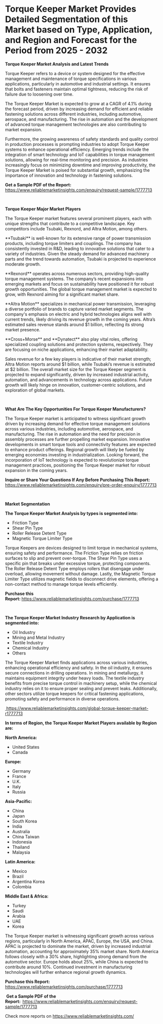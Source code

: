 <p><h1>Torque Keeper Market Provides Detailed Segmentation of this Market based on Type, Application, and Region and Forecast for the Period from 2025 - 2032</h1></p><p><strong>Torque Keeper Market Analysis and Latest Trends</strong></p>
<p><p>Torque Keeper refers to a device or system designed for the effective management and maintenance of torque specifications in various applications, particularly in automotive and industrial settings. It ensures that bolts and fasteners maintain optimal tightness, reducing the risk of failure due to loosening over time. </p><p>The Torque Keeper Market is expected to grow at a CAGR of 4.1% during the forecast period, driven by increasing demand for efficient and reliable fastening solutions across different industries, including automotive, aerospace, and manufacturing. The rise in automation and the development of advanced torque management technologies are also contributing to market expansion. </p><p>Furthermore, the growing awareness of safety standards and quality control in production processes is prompting industries to adopt Torque Keeper systems to enhance operational efficiency. Emerging trends include the integration of smart technology and IoT capabilities in torque management solutions, allowing for real-time monitoring and precision. As industries increasingly focus on minimizing downtime and improving productivity, the Torque Keeper Market is poised for substantial growth, emphasizing the importance of innovation and technology in fastening solutions.</p></p>
<p><strong>Get a Sample PDF of the Report:&nbsp;</strong> <a href="https://www.reliablemarketinsights.com/enquiry/request-sample/1777713?utm_campaign=2442&utm_medium=2&utm_source=Github&utm_content=ia&utm_term=28022025&utm_id=torque-keeper">https://www.reliablemarketinsights.com/enquiry/request-sample/1777713</a></p>
<p>&nbsp;</p>
<p><strong>Torque Keeper Major Market Players</strong></p>
<p><p>The Torque Keeper market features several prominent players, each with unique strengths that contribute to a competitive landscape. Key competitors include Tsubaki, Rexnord, and Altra Motion, among others. </p><p>**Tsubaki** is well-known for its extensive range of power transmission products, including torque limiters and couplings. The company has consistently invested in R&D, leading to innovative solutions that cater to a variety of industries. Given the steady demand for advanced machinery parts and the trend towards automation, Tsubaki is projected to experience moderate growth.</p><p>**Rexnord** operates across numerous sectors, providing high-quality torque management systems. The company’s recent expansions into emerging markets and focus on sustainability have positioned it for robust growth opportunities. The global torque management market is expected to grow, with Rexnord aiming for a significant market share.</p><p>**Altra Motion** specializes in mechanical power transmission, leveraging a diverse portfolio of brands to capture varied market segments. The company's emphasis on electric and hybrid technologies aligns well with current trends, likely driving its revenue growth in the coming years. Altra’s estimated sales revenue stands around $1 billion, reflecting its strong market presence.</p><p>**Cross+Morse** and **Dynatect** also play vital roles, offering specialized coupling solutions and protection systems, respectively. They are focusing on niche applications, enhancing their market adaptability.</p><p>Sales revenue for a few key players is indicative of their market strength; Altra Motion reports around $1 billion, while Tsubaki’s revenue is estimated at $2 billion. The overall market size for the Torque Keeper segment is projected to expand significantly, driven by increased industrial activity, automation, and advancements in technology across applications. Future growth will likely hinge on innovation, customer-centric solutions, and exploration of global markets.</p></p>
<p>&nbsp;</p>
<p><strong>What Are The Key Opportunities For Torque Keeper Manufacturers?</strong></p>
<p><p>The Torque Keeper market is anticipated to witness significant growth driven by increasing demand for effective torque management solutions across various industries, including automotive, aerospace, and manufacturing. The rise in automation and the need for precision in assembly processes are further propelling market expansion. Innovative developments in smart torque tools and connectivity features are expected to enhance product offerings. Regional growth will likely be fueled by emerging economies investing in industrialization. Looking forward, the incorporation of IoT technology is expected to revolutionize torque management practices, positioning the Torque Keeper market for robust expansion in the coming years.</p></p>
<p><strong>Inquire or Share Your Questions If Any Before Purchasing This Report:</strong> <a href="https://www.reliablemarketinsights.com/enquiry/pre-order-enquiry/1777713?utm_campaign=2442&utm_medium=2&utm_source=Github&utm_content=ia&utm_term=28022025&utm_id=torque-keeper">https://www.reliablemarketinsights.com/enquiry/pre-order-enquiry/1777713</a></p>
<p>&nbsp;</p>
<p><strong>Market Segmentation</strong></p>
<p><strong>The Torque Keeper Market Analysis by types is segmented into:</strong></p>
<p><ul><li>Friction Type</li><li>Shear Pin Type</li><li>Roller Release Detent Type</li><li>Magnetic Torque Limiter Type</li></ul></p>
<p><p>Torque Keepers are devices designed to limit torque in mechanical systems, ensuring safety and performance. The Friction Type relies on friction surfaces to slip and prevent over-torque. The Shear Pin Type uses a specific pin that breaks under excessive torque, protecting components. The Roller Release Detent Type employs rollers that disengage under overload, allowing movement without damage. Lastly, the Magnetic Torque Limiter Type utilizes magnetic fields to disconnect drive elements, offering a non-contact method to manage torque levels efficiently.</p></p>
<p><strong>Purchase this Report:&nbsp;</strong><a href="https://www.reliablemarketinsights.com/purchase/1777713?utm_campaign=2442&utm_medium=2&utm_source=Github&utm_content=ia&utm_term=28022025&utm_id=torque-keeper">https://www.reliablemarketinsights.com/purchase/1777713</a></p>
<p>&nbsp;</p>
<p><strong>The Torque Keeper Market Industry Research by Application is segmented into:</strong></p>
<p><ul><li>Oil Industry</li><li>Mining and Metal Industry</li><li>Textile Industry</li><li>Chemical Industry</li><li>Others</li></ul></p>
<p><p>The Torque Keeper Market finds applications across various industries, enhancing operational efficiency and safety. In the oil industry, it ensures secure connections in drilling operations. In mining and metallurgy, it maintains equipment integrity under heavy loads. The textile industry benefits from precise torque control in machinery setup, while the chemical industry relies on it to ensure proper sealing and prevent leaks. Additionally, other sectors utilize torque keepers for critical fastening applications, promoting safety and performance in diverse operations.</p></p>
<p><a href="https://www.reliablemarketinsights.com/global-torque-keeper-market-r1777713?utm_campaign=2442&utm_medium=2&utm_source=Github&utm_content=ia&utm_term=28022025&utm_id=torque-keeper">&nbsp;https://www.reliablemarketinsights.com/global-torque-keeper-market-r1777713</a></p>
<p><strong>In terms of Region, the Torque Keeper Market Players available by Region are:</strong></p>
<p>
    <p> <strong> North America: </strong>
        <ul>
            <li>United States</li>
            <li>Canada</li>
        </ul>
        </p> 
    <p> <strong> Europe: </strong>
        <ul>
            <li>Germany</li>
            <li>France</li>
            <li>U.K.</li>
            <li>Italy</li>
            <li>Russia</li>
        </ul>
        </p> 
    <p> <strong> Asia-Pacific: </strong>
        <ul>
            <li>China</li>
            <li>Japan</li>
            <li>South Korea</li>
            <li>India</li>
            <li>Australia</li>
            <li>China Taiwan</li>
            <li>Indonesia</li>
            <li>Thailand</li>
            <li>Malaysia</li>
        </ul>
        </p> 
    <p> <strong> Latin America: </strong>
        <ul>
            <li>Mexico</li>
            <li>Brazil</li>
            <li>Argentina Korea</li>
            <li>Colombia</li>
        </ul>
        </p> 
    <p> <strong> Middle East & Africa: </strong>
        <ul>
            <li>Turkey</li>
            <li>Saudi</li>
            <li>Arabia</li>
            <li>UAE</li>
            <li>Korea</li>
        </ul>
    </p>
    </p>
<p><p>The Torque Keeper market is witnessing significant growth across various regions, particularly in North America, APAC, Europe, the USA, and China. APAC is projected to dominate the market, driven by increased industrial automation, accounting for approximately 35% market share. North America follows closely with a 30% share, highlighting strong demand from the automotive sector. Europe holds about 25%, while China is expected to contribute around 10%. Continued investment in manufacturing technologies will further enhance regional growth dynamics.</p></p>
<p><strong>Purchase this Report: </strong><a href="https://www.reliablemarketinsights.com/purchase/1777713?utm_campaign=2442&utm_medium=2&utm_source=Github&utm_content=ia&utm_term=28022025&utm_id=torque-keeper">https://www.reliablemarketinsights.com/purchase/1777713</a></p>
<p>&nbsp;<strong>Get a Sample PDF of the Report:&nbsp;&nbsp;</strong><a href="https://www.reliablemarketinsights.com/enquiry/request-sample/1777713?utm_campaign=2442&utm_medium=2&utm_source=Github&utm_content=ia&utm_term=28022025&utm_id=torque-keeper">https://www.reliablemarketinsights.com/enquiry/request-sample/1777713</a></p>
<p><strong></strong></p>
<p>Check more reports on <a href="https://www.reliablemarketinsights.com/?utm_campaign=2442&utm_medium=2&utm_source=Github&utm_content=ia&utm_term=28022025&utm_id=torque-keeper">https://www.reliablemarketinsights.com/</a></p>